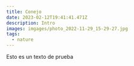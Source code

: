 ```yaml
---
title: Conejo
date: 2023-02-12T19:41:41.471Z
description: Intro
images: imgages/photo_2022-11-29_15-29-27.jpg
tags:
  - nature
---
```

Esto es un texto de prueba